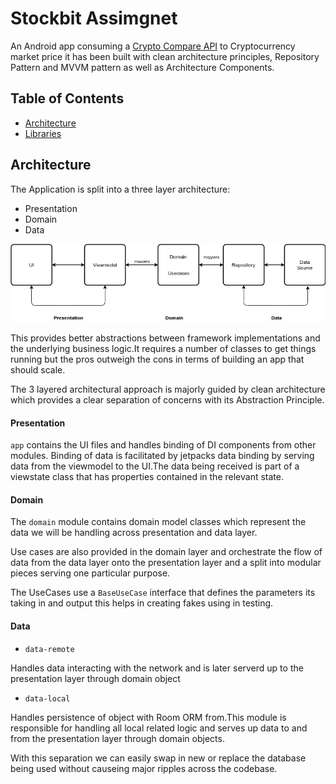 # Stockbit Assimgnet

An Android app consuming a [Crypto Compare API](https://min-api.cryptocompare.com/) to Cryptocurrency market price
it has been built with clean architecture principles, Repository Pattern and MVVM
pattern as well as Architecture Components.

## Table of Contents

- [Architecture](#architecture)
- [Libraries](#libraries)

## Architecture

The Application is split into a three layer architecture:
- Presentation
- Domain
- Data

![Architecture Flow Diagram](img/arch_flow.png)

This provides better abstractions between framework implementations
and the underlying business logic.It requires a number of classes to get
things running but the pros outweigh the cons in terms of building an app
that should scale.

The 3 layered architectural approach is majorly guided by clean architecture which provides
a clear separation of concerns with its Abstraction Principle.

#### Presentation

```app``` contains the UI files and handles binding of DI components from other modules.
Binding of data is facilitated by jetpacks data binding by serving data from the viewmodel
to the UI.The data being received is part of a viewstate class that has properties contained in the
relevant state.

#### Domain

The ```domain``` module contains domain model classes which represent the
data we will be handling across presentation and data layer.

Use cases are also provided in the domain layer and orchestrate the flow
of data from the data layer onto the presentation layer and a split into
modular pieces serving one particular purpose.

The UseCases use a ```BaseUseCase``` interface that defines the parameters its taking in and
output this helps in creating fakes using in testing.

#### Data

- ```data-remote```

Handles data interacting with the network and is later serverd up to the presentation layer through
domain object

- ```data-local```

Handles persistence of object with Room ORM from.This module is responsible for handling all local related
logic and serves up data to and from the presentation layer through domain objects.

With this separation we can easily swap in new or replace the database being used without causeing
major ripples across the codebase.